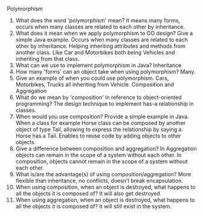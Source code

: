 Polymorphism
1.	What does the word 'polymorphism' mean?
It means many forms, occurs when many classes are related to each other by inheritance.
2.	What does it mean when we apply polymorphism to OO design? Give a simple Java example.
Occurs when many classes are related to each other by inheritance. Helping inheriting attributes and methods from another class. Like Car and Motorbikes both being Vehicles and inheriting from that class.
3.	What can we use to implement polymorphism in Java?
Inheritance
4.	How many 'forms' can an object take when using polymorphism?
Many.
5.	Give an example of when you could use polymorphism.
Cars, Motorbikes, Trucks all inheriting from Vehicle.
Composition and Aggregation
6.	What do we mean by 'composition' in reference to object-oriented programming?
The design technique to implement has-a relationship in classes.
7.	When would you use composition? Provide a simple example in Java.
When a class for example Horse class can be composed by another object of type Tail, allowing to express the relationship by saying a Horse has a Tail. Enables to reuse code by adding objects to other objects.
8.	Give a difference between composition and aggregation?
In Aggregation objects can remain in the scope of a system without each other. In composition, objects cannot remain in the scope of a system without each other.
9.	What is/are the advantage(s) of using composition/aggregation?
More flexible than inheritance, no conflicts, doesn’t break encapsulation.
10.	When using composition, when an object is destroyed, what happens to all the objects it is composed of?
It will also get destroyed.
11.	When using aggregation, when an object is destroyed, what happens to all the objects it is composed of?
It will still exist in the system.
